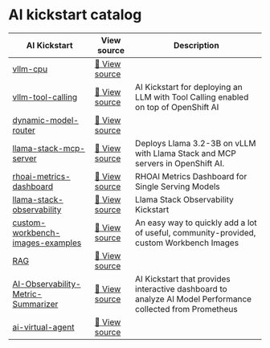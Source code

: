 # AI kickstart catalog 

| AI Kickstart | View source| Description |
|-----------------|-------------|-------------|
| [vllm-cpu](../vllm-cpu/) | [🔗 View source](https://github.com/rh-ai-kickstart/vllm-cpu) |  |
| [vllm-tool-calling](../vllm-tool-calling/) | [🔗 View source](https://github.com/rh-ai-kickstart/vllm-tool-calling) | AI Kickstart for deploying an LLM with Tool Calling enabled on top of OpenShift AI |
| [dynamic-model-router](../dynamic-model-router/) | [🔗 View source](https://github.com/rh-ai-kickstart/dynamic-model-router) | |
| [llama-stack-mcp-server](../llama-stack-mcp-server/) | [🔗 View source](https://github.com/rh-ai-kickstart/llama-stack-mcp-server) | Deploys Llama 3.2-3B on vLLM with Llama Stack and MCP servers in OpenShift AI. |
| [rhoai-metrics-dashboard](../rhoai-metrics-dashboard/) | [🔗 View source](https://github.com/rh-ai-kickstart/rhoai-metrics-dashboard) | RHOAI Metrics Dashboard for Single Serving Models |
| [llama-stack-observability](../llama-stack-observability/) | [🔗 View source](https://github.com/rh-ai-kickstart/llama-stack-observability) | Llama Stack Observability Kickstart |
| [custom-workbench-images-examples](../custom-workbench-images-examples/) | [🔗 View source](https://github.com/rh-ai-kickstart/custom-workbench-images-examples) | An easy way to quickly add a lot of useful, community-provided, custom Workbench Images |
| [RAG](../RAG/) | [🔗 View source](https://github.com/rh-ai-kickstart/RAG) | |
| [AI-Observability-Metric-Summarizer](../AI-Observability-Metric-Summarizer/) | [🔗 View source](https://github.com/rh-ai-kickstart/AI-Observability-Metric-Summarizer) | AI Kickstart that provides interactive dashboard to analyze AI Model Performance collected from Prometheus |
| [ai-virtual-agent](../ai-virtual-agent/) | [🔗 View source](https://github.com/rh-ai-kickstart/ai-virtual-agent) | |
